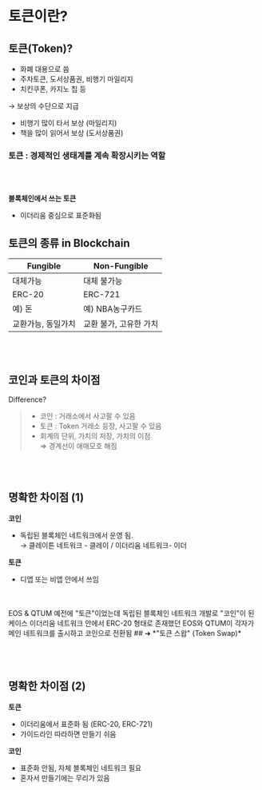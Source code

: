 # 토큰이란?

## 토큰(Token)?
- 화폐 대용으로 씀
- 주차토큰, 도서상품권, 비행기 마일리지
- 치킨쿠폰, 카지노 칩 등

→ 보상의 수단으로 지급
- 비행기 많이 타서 보상 (마일리지)
- 책을 많이 읽어서 보상 (도서상품권)

### 토큰 : 경제적인 생태계를 계속 확장시키는 역할
<br>
<br>


**블록체인에서 쓰는 토큰**
- 이더리움 중심으로 표준화됨

## 토큰의 종류 in Blockchain

| <center>Fungible</center> | <center>Non-Fungible</center> |   
|---|---|
| 대체가능 | 대체 불가능 |
| ERC-20 | ERC-721 |
| 예) 돈 | 예) NBA농구카드 |
| 교환가능, 동일가치 | 교환 불가, 고유한 가치 |
<br>
<br>

## 코인과 토큰의 차이점
Difference?

> - 코인 : 거래소에서 사고팔 수 있음
> - 토큰 : Token 거래소 등장, 사고팔 수 있음
> - 회계의 단위, 가치의 저장, 가치의 이점   
> ⇒ 경계선이 애매모호 해짐   

<br>
<br>

## 명확한 차이점 (1) 

**코인**
- 독립된 블록체인 네트워크에서 운영 됨.   
        → 클레이튼 네트워크 - 클레이 / 이더리움 네트워크- 이더

**토큰**
- 디앱 또는 비앱 안에서 쓰임   

<br>
<br>
EOS & QTUM 예전에 "토큰"이었는데 독립된 블록체인 네트워크 개발로 "코인"이 된 케이스   
이더리움 네트워크 안에서 ERC-20 형태로 존재했던 EOS와 QTUM이 각자가 메인 네트워크를 출시하고 코인으로 전환됨 
## ➜ *"토큰 스왑" (Token Swap)*
<br>
<br>
<br>
<br>

## 명확한 차이점 (2) 

**토큰**
- 이더리움에서 표준화 됨 (ERC-20, ERC-721)
- 가이드라인 따라하면 만들기 쉬움

**코인**
- 표준화 안됨, 자체 블록체인 네트워크 필요
- 혼자서 만들기에는 무리가 있음





